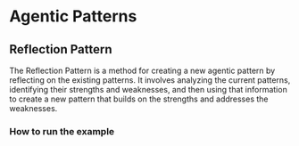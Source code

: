 # Agentic Patterns

## Reflection Pattern
The Reflection Pattern is a method for creating a new agentic pattern by reflecting on the existing patterns. It involves analyzing the current patterns, identifying their strengths and weaknesses, and then using that information to create a new pattern that builds on the strengths and addresses the weaknesses.

### How to run the example
